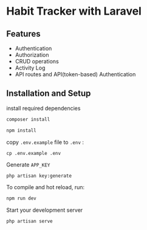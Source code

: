 # Habit Tracker with Laravel

## Features
- Authentication 
- Authorization 
- CRUD operations
- Activity Log
- API routes and API(token-based) Authentication

## Installation and Setup

install required dependencies
```bash
composer install
```
```bash
npm install
```
copy `.env.example` file to `.env` :
```
cp .env.example .env
```
Generate `APP_KEY`
```bash
php artisan key:generate
```
To compile and hot reload, run:
```bash
npm run dev
```
Start your development server
```
php artisan serve
```


